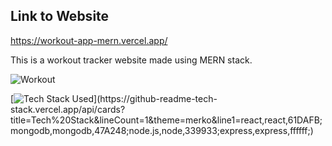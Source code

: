 ## Link to Website
https://workout-app-mern.vercel.app/

This is a workout tracker website made using MERN stack.

![Workout](https://user-images.githubusercontent.com/105537793/233822455-f350f643-3f43-43d4-a43a-af0973082571.png)

[![Tech Stack Used](https://github-readme-tech-stack.vercel.app/api/cards?title=Tech%20Stack&lineCount=1&theme=merko&line1=react,react,61DAFB;mongodb,mongodb,47A248;node.js,node,339933;express,express,ffffff;)](https://github-readme-tech-stack.vercel.app/api/cards?title=Tech%20Stack&lineCount=1&theme=merko&line1=react,react,61DAFB;mongodb,mongodb,47A248;node.js,node,339933;express,express,ffffff;)
